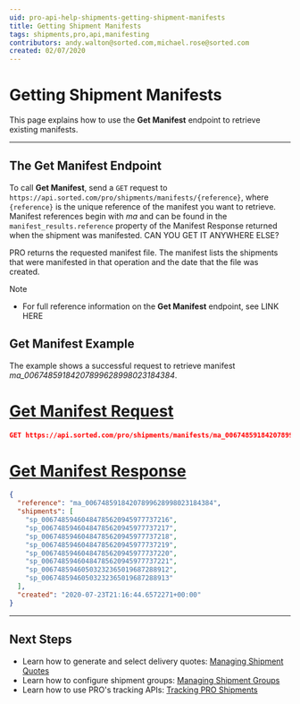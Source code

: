 ```yaml
---
uid: pro-api-help-shipments-getting-shipment-manifests
title: Getting Shipment Manifests
tags: shipments,pro,api,manifesting
contributors: andy.walton@sorted.com,michael.rose@sorted.com
created: 02/07/2020
---
```

# Getting Shipment Manifests

This page explains how to use the **Get Manifest** endpoint to retrieve existing manifests.

---

## The Get Manifest Endpoint

To call **Get Manifest**, send a `GET` request to `https://api.sorted.com/pro/shipments/manifests/{reference}`, where `{reference}` is the unique reference of the manifest you want to retrieve. Manifest references begin with _ma_ and can be found in the `manifest_results.reference` property of the Manifest Response returned when the shipment was manifested. <span class="highlight">CAN YOU GET IT ANYWHERE ELSE?</span>

PRO returns the requested manifest file. The manifest lists the shipments that were manifested in that operation and the date that the file was created.

> [!NOTE]
>
> * For full reference information on the **Get Manifest** endpoint, see LINK HERE

## Get Manifest Example

The example shows a successful request to retrieve manifest _ma_00674859184207899628998023184384_.

# [Get Manifest Request](#tab/get-manifest-request)

```json
GET https://api.sorted.com/pro/shipments/manifests/ma_00674859184207899628998023184384
```

# [Get Manifest Response](#tab/get-manifest-response)

```json
{
  "reference": "ma_00674859184207899628998023184384",
  "shipments": [
    "sp_00674859460484785620945977737216",
    "sp_00674859460484785620945977737217",
    "sp_00674859460484785620945977737218",
    "sp_00674859460484785620945977737219",
    "sp_00674859460484785620945977737220",
    "sp_00674859460484785620945977737221",
    "sp_00674859460503232365019687288912",
    "sp_00674859460503232365019687288913"
  ],
  "created": "2020-07-23T21:16:44.6572271+00:00"
}
```
---

## Next Steps

* Learn how to generate and select delivery quotes: [Managing Shipment Quotes](/pro/api/shipments/managing_shipment_quotes.html)
* Learn how to configure shipment groups: [Managing Shipment Groups](/pro/api/shipments/managing_shipment_groups.html) 
* Learn how to use PRO's tracking APIs: [Tracking PRO Shipments](/pro/api/shipments/tracking_pro_shipments.html)